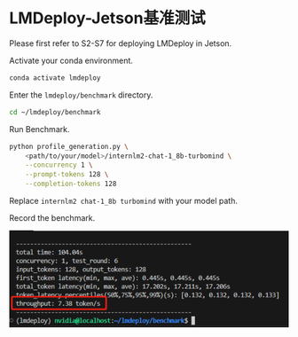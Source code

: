 # LMDeploy-Jetson基准测试

Please first refer to S2-S7 for deploying LMDeploy in Jetson.

Activate your conda environment.

```sh
conda activate lmdeploy
```

Enter the `lmdeploy/benchmark` directory.

```sh
cd ~/lmdeploy/benchmark
```

Run Benchmark.

```sh
python profile_generation.py \
    <path/to/your/model>/internlm2-chat-1_8b-turbomind \
    --concurrency 1 \
    --prompt-tokens 128 \
    --completion-tokens 128
```

Replace `internlm2 chat-1_8b turbomind` with your model path.

Record the benchmark.

![](../attach/benchmark.png)

